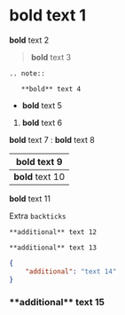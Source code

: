 # **bold** text 1

**bold** text 2

> **bold** text 3

```{eval-rst}
.. note::

   **bold** text 4
```

* **bold** text 5

1. **bold** text 6

**bold** text 7
: **bold** text 8

| **bold** text 9  |
| ---------------- |
| **bold** text 10 |

<div markdown=1>

**bold** text 11

Extra ```backticks```

</div>

    **additional** text 12

```
**additional** text 13
```

```json
{
    "additional": "text 14"
}
```

<h3>**additional** text 15</h3>
